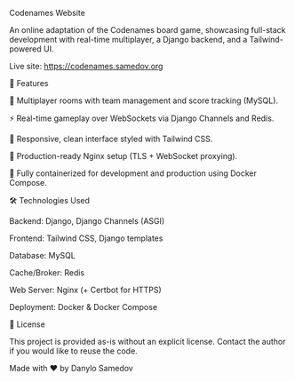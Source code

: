 Codenames Website

An online adaptation of the Codenames board game, showcasing full-stack development with real-time multiplayer, a Django backend, and a Tailwind-powered UI.

Live site: https://codenames.samedov.org

🚀 Features

🧩 Multiplayer rooms with team management and score tracking (MySQL).

⚡ Real-time gameplay over WebSockets via Django Channels and Redis.

🎨 Responsive, clean interface styled with Tailwind CSS.

🔐 Production-ready Nginx setup (TLS + WebSocket proxying).

🐳 Fully containerized for development and production using Docker Compose.

🛠 Technologies Used

Backend: Django, Django Channels (ASGI)

Frontend: Tailwind CSS, Django templates

Database: MySQL

Cache/Broker: Redis

Web Server: Nginx (+ Certbot for HTTPS)

Deployment: Docker & Docker Compose

📄 License

This project is provided as-is without an explicit license. Contact the author if you would like to reuse the code.

Made with ❤️ by Danylo Samedov

